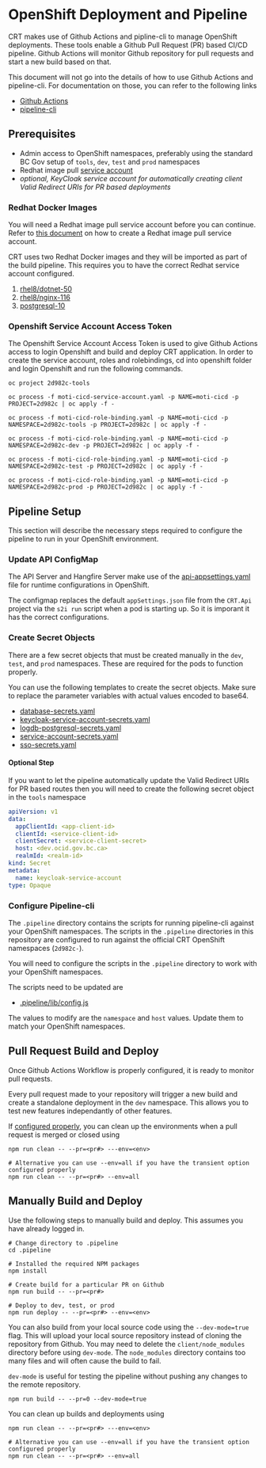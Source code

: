 # OpenShift Deployment and Pipeline

CRT makes use of Github Actions and pipline-cli to manage OpenShift deployments. These tools enable a Github Pull Request (PR) based CI/CD pipeline. Github Actions will monitor Github repository for pull requests and start a new build based on that.

This document will not go into the details of how to use Github Actions and pipeline-cli. For documentation on those, you can refer to the following links

- [Github Actions](https://docs.github.com/en/actions)
- [pipeline-cli](https://github.com/BCDevOps/pipeline-cli)

## Prerequisites

- Admin access to OpenShift namespaces, preferably using the standard BC Gov setup of `tools`, `dev`, `test` and `prod` namespaces
- Redhat image pull [service account](docs/RedhatServiceAccount.md)
- _optional, KeyCloak service account for automatically creating client Valid Redirect URIs for PR based deployments_

### Redhat Docker Images

You will need a Redhat image pull service account before you can continue. Refer to [this document](docs/RedhatServiceAccount.md) on how to create a Redhat image pull service account.

CRT uses two Redhat Docker images and they will be imported as part of the build pipeline. This requires you to have the correct Redhat service account configured.

1. [rhel8/dotnet-50](https://catalog.redhat.com/software/containers/rhel8/dotnet-50/5f6278e017452dea0fe47bae?container-tabs=gti&gti-tabs=get-the-source)
2. [rhel8/nginx-116](https://catalog.redhat.com/software/containers/rhel8/nginx-116/5d400ae7bed8bd3809910782)
3. [postgresql-10](https://catalog.redhat.com/software/containers/rhel8/postgresql-10/5ba0ae0ddd19c70b45cbf4cd)

### Openshift Service Account Access Token

The Openshift Service Account Access Token is used to give Github Actions access to login Openshift and build and deploy CRT application. In order to create the service account, roles and rolebindings, cd into openshift folder and login Openshift and run the following commands.

```
oc project 2d982c-tools

oc process -f moti-cicd-service-account.yaml -p NAME=moti-cicd -p PROJECT=2d982c | oc apply -f -

oc process -f moti-cicd-role-binding.yaml -p NAME=moti-cicd -p NAMESPACE=2d982c-tools -p PROJECT=2d982c | oc apply -f -

oc process -f moti-cicd-role-binding.yaml -p NAME=moti-cicd -p NAMESPACE=2d982c-dev -p PROJECT=2d982c | oc apply -f -

oc process -f moti-cicd-role-binding.yaml -p NAME=moti-cicd -p NAMESPACE=2d982c-test -p PROJECT=2d982c | oc apply -f -

oc process -f moti-cicd-role-binding.yaml -p NAME=moti-cicd -p NAMESPACE=2d982c-prod -p PROJECT=2d982c | oc apply -f -
```

## Pipeline Setup

This section will describe the necessary steps required to configure the pipeline to run in your OpenShift environment.

### Update API ConfigMap

The API Server and Hangfire Server make use of the [api-appsettings.yaml](configmaps/api-appsettings.yaml) file for runtime configurations in OpenShift.

The configmap replaces the default `appSettings.json` file from the `CRT.Api` project via the `s2i run` script when a pod is starting up. So it is imporant it has the correct configurations.

### Create Secret Objects

There are a few secret objects that must be created manually in the `dev`, `test`, and `prod` namespaces. These are required for the pods to function properly.

You can use the following templates to create the secret objects. Make sure to replace the parameter variables with actual values encoded to base64.

- [database-secrets.yaml](secrets/database-secrets.yaml)
- [keycloak-service-account-secrets.yaml](secrets/keycloak-service-account-secrets.yaml)
- [logdb-postgresql-secrets.yaml](secrets/logdb-postgresql-secrets.yaml)
- [service-account-secrets.yaml](secrets/service-account-secrets.yaml)
- [sso-secrets.yaml](secrets/sso-secrets.yaml)

#### Optional Step

If you want to let the pipeline automatically update the Valid Redirect URIs for PR based routes then you will need to create the following secret object in the `tools` namespace

```yaml
apiVersion: v1
data:
  appClientId: <app-client-id>
  clientId: <service-client-id>
  clientSecret: <service-client-secret>
  host: <dev.ocid.gov.bc.ca>
  realmId: <realm-id>
kind: Secret
metadata:
  name: keycloak-service-account
type: Opaque
```

### Configure Pipeline-cli

The `.pipeline` directory contains the scripts for running pipeline-cli against your OpenShift namespaces. The scripts in the `.pipeline` directories in this repository are configured to run against the official CRT OpenShift namespaces (`2d982c-`).

You will need to configure the scripts in the `.pipeline` directory to work with your OpenShift namespaces.

The scripts need to be updated are

- [.pipeline/lib/config.js](/.pipeline/lib/config.js)

The values to modify are the `namespace` and `host` values. Update them to match your OpenShift namespaces.

## Pull Request Build and Deploy

Once Github Actions Workflow is properly configured, it is ready to monitor pull requests.

Every pull request made to your repository will trigger a new build and create a standalone deployment in the `dev` namespace. This allows you to test new features independantly of other features.

If [configured properly](https://github.com/BCDevOps/bcdk#automatically-clean-up-pull-request-deployments), you can clean up the environments when a pull request is merged or closed using

```
npm run clean -- --pr=<pr#> ---env=<env>

# Alternative you can use --env=all if you have the transient option configured properly
npm run clean -- --pr=<pr#> --env=all
```

## Manually Build and Deploy

Use the following steps to manually build and deploy. This assumes you have already logged in.

```
# Change directory to .pipeline
cd .pipeline

# Installed the required NPM packages
npm install

# Create build for a particular PR on Github
npm run build -- --pr=<pr#>

# Deploy to dev, test, or prod
npm run deploy -- --pr=<pr#> --env=<env>
```

You can also build from your local source code using the `--dev-mode=true` flag. This will upload your local source repository instead of cloning the repository from Github. You may need to delete the `client/node_modules` directory before using `dev-mode`. The `node_modules` directory contains too many files and will often cause the build to fail.

`dev-mode` is useful for testing the pipeline without pushing any changes to the remote repository.

```
npm run build -- --pr=0 --dev-mode=true
```

You can clean up builds and deployments using

```
npm run clean -- --pr=<pr#> ---env=<env>

# Alternative you can use --env=all if you have the transient option configured properly
npm run clean -- --pr=<pr#> --env=all
```
